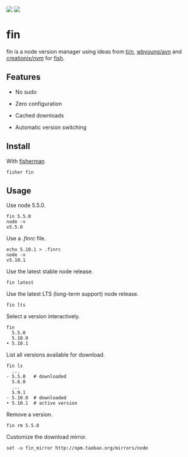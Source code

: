 [slack-link]: https://fisherman-wharf.herokuapp.com
[slack-badge]: https://fisherman-wharf.herokuapp.com/badge.svg
[travis-link]: https://travis-ci.org/fisherman/fisherman
[travis-badge]: https://img.shields.io/travis/fisherman/fisherman.svg

[![][travis-badge]][travis-link]
[![][slack-badge]][slack-link]

# fin

fin is a node version manager using ideas from [tj/n], [wbyoung/avn] and [creationix/nvm] for [fish].

## Features

* No sudo

* Zero configuration

* Cached downloads

* Automatic version switching

## Install

With [fisherman]

```
fisher fin
```

## Usage

Use node 5.5.0.

```fish
fin 5.5.0
node -v
v5.5.0
```

Use a *.finrc* file.

```fish
echo 5.10.1 > .finrc
node -v
v5.10.1
```

Use the latest stable node release.

```
fin latest
```

Use the latest LTS (long-term support) node release.

```
fin lts
```

Select a version interactively.

```
fin
  5.5.0
  5.10.0
• 5.10.1
```

List all versions available for download.

```ApacheConf
fin ls
  ...
- 5.5.0   # downloaded
  5.6.0
  ...
  5.9.1
- 5.10.0  # downloaded
• 5.10.1  # active version
```

Remove a version.

```
fin rm 5.5.0
```

Customize the download mirror.

```fish
set -u fin_mirror http://npm.taobao.org/mirrors/node
```

[fisherman]: https://github.com/fisherman
[tj/n]: https://github.com/tj/n
[wbyoung/avn]: https://github.com/wbyoung/avn
[creationix/nvm]: https://github.com/creationix/nvm
[fish]: https://fishshell.com
